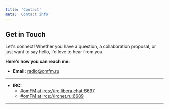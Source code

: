 ```yaml
---
title: 'Contact'
meta: 'Contact info'
---
```


## Get in Touch 

Let's connect!  Whether you have a question, a collaboration proposal, or just want to say hello, I'd love to hear from you.

**Here's how you can reach me:**

- **Email:** [radio@omfm.ru](mailto:radio@omfm.ru)

---
- **IRC:** 
    - [#omFM at ircs://irc.libera.chat:6697](https://libera.chat)
    - [#omFM at ircs://ircnet.ru:6689](https://ircnet.ru)
 
---

